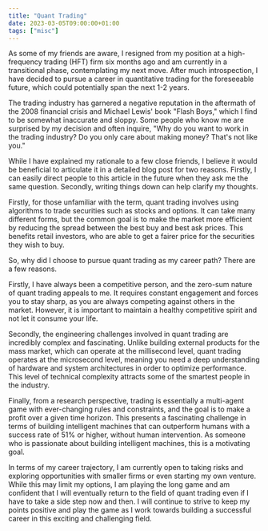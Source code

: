 ```yaml
---
title: "Quant Trading"
date: 2023-03-05T09:00:00+01:00
tags: ["misc"]
---
```


As some of my friends are aware, I resigned from my position at a high-frequency trading (HFT) firm six months ago and am currently in a transitional phase, contemplating my next move. After much introspection, I have decided to pursue a career in quantitative trading for the foreseeable future, which could potentially span the next 1-2 years.

The trading industry has garnered a negative reputation in the aftermath of the 2008 financial crisis and Michael Lewis' book "Flash Boys," which I find to be somewhat inaccurate and sloppy. Some people who know me are surprised by my decision and often inquire, "Why do you want to work in the trading industry? Do you only care about making money? That's not like you."

While I have explained my rationale to a few close friends, I believe it would be beneficial to articulate it in a detailed blog post for two reasons. Firstly, I can easily direct people to this article in the future when they ask me the same question. Secondly, writing things down can help clarify my thoughts.

Firstly, for those unfamiliar with the term, quant trading involves using algorithms to trade securities such as stocks and options. It can take many different forms, but the common goal is to make the market more efficient by reducing the spread between the best buy and best ask prices. This benefits retail investors, who are able to get a fairer price for the securities they wish to buy.

So, why did I choose to pursue quant trading as my career path? There are a few reasons.

Firstly, I have always been a competitive person, and the zero-sum nature of quant trading appeals to me. It requires constant engagement and forces you to stay sharp, as you are always competing against others in the market. However, it is important to maintain a healthy competitive spirit and not let it consume your life.

Secondly, the engineering challenges involved in quant trading are incredibly complex and fascinating. Unlike building external products for the mass market, which can operate at the millisecond level, quant trading operates at the microsecond level, meaning you need a deep understanding of hardware and system architectures in order to optimize performance. This level of technical complexity attracts some of the smartest people in the industry.

Finally, from a research perspective, trading is essentially a multi-agent game with ever-changing rules and constraints, and the goal is to make a profit over a given time horizon. This presents a fascinating challenge in terms of building intelligent machines that can outperform humans with a success rate of 51% or higher, without human intervention. As someone who is passionate about building intelligent machines, this is a motivating goal.

In terms of my career trajectory, I am currently open to taking risks and exploring opportunities with smaller firms or even starting my own venture. While this may limit my options, I am playing the long game and am confident that I will eventually return to the field of quant trading even if I have to take a side step now and then. I will continue to strive to keep my points positive and play the game as I work towards building a successful career in this exciting and challenging field.
